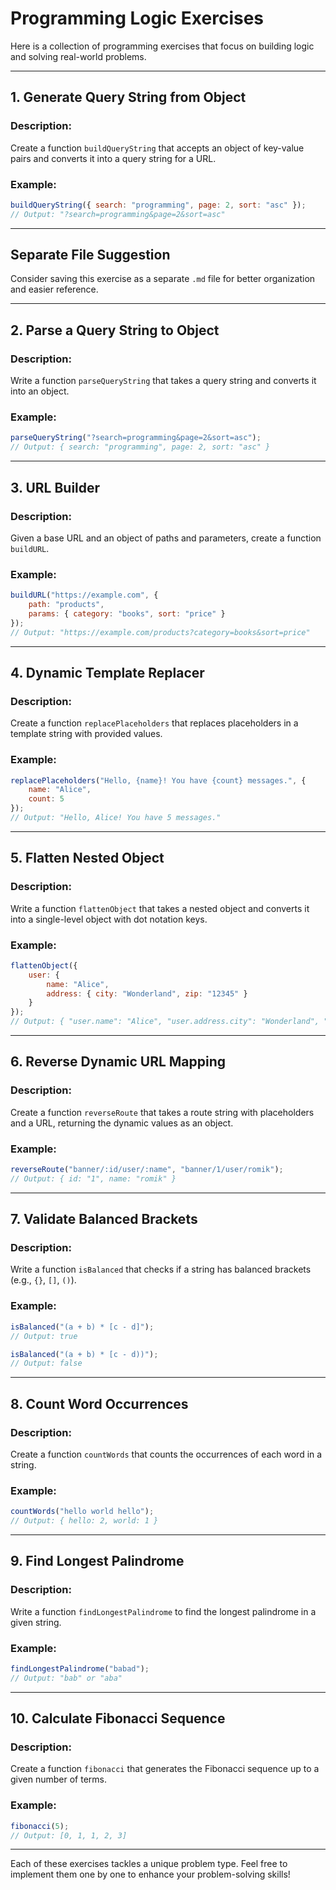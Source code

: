 # Programming Logic Exercises

Here is a collection of programming exercises that focus on building logic and solving real-world problems.

---

## 1. Generate Query String from Object

### Description:
Create a function `buildQueryString` that accepts an object of key-value pairs and converts it into a query string for a URL.

### Example:
```javascript
buildQueryString({ search: "programming", page: 2, sort: "asc" });
// Output: "?search=programming&page=2&sort=asc"
```

---

## Separate File Suggestion
Consider saving this exercise as a separate `.md` file for better organization and easier reference.

---

## 2. Parse a Query String to Object

### Description:
Write a function `parseQueryString` that takes a query string and converts it into an object.

### Example:
```javascript
parseQueryString("?search=programming&page=2&sort=asc");
// Output: { search: "programming", page: 2, sort: "asc" }
```

---

## 3. URL Builder

### Description:
Given a base URL and an object of paths and parameters, create a function `buildURL`.

### Example:
```javascript
buildURL("https://example.com", {
    path: "products",
    params: { category: "books", sort: "price" }
});
// Output: "https://example.com/products?category=books&sort=price"
```

---

## 4. Dynamic Template Replacer

### Description:
Create a function `replacePlaceholders` that replaces placeholders in a template string with provided values.

### Example:
```javascript
replacePlaceholders("Hello, {name}! You have {count} messages.", {
    name: "Alice",
    count: 5
});
// Output: "Hello, Alice! You have 5 messages."
```

---

## 5. Flatten Nested Object

### Description:
Write a function `flattenObject` that takes a nested object and converts it into a single-level object with dot notation keys.

### Example:
```javascript
flattenObject({
    user: {
        name: "Alice",
        address: { city: "Wonderland", zip: "12345" }
    }
});
// Output: { "user.name": "Alice", "user.address.city": "Wonderland", "user.address.zip": "12345" }
```

---

## 6. Reverse Dynamic URL Mapping

### Description:
Create a function `reverseRoute` that takes a route string with placeholders and a URL, returning the dynamic values as an object.

### Example:
```javascript
reverseRoute("banner/:id/user/:name", "banner/1/user/romik");
// Output: { id: "1", name: "romik" }
```

---

## 7. Validate Balanced Brackets

### Description:
Write a function `isBalanced` that checks if a string has balanced brackets (e.g., `{}`, `[]`, `()`).

### Example:
```javascript
isBalanced("(a + b) * [c - d]");
// Output: true

isBalanced("(a + b) * [c - d))");
// Output: false
```

---

## 8. Count Word Occurrences

### Description:
Create a function `countWords` that counts the occurrences of each word in a string.

### Example:
```javascript
countWords("hello world hello");
// Output: { hello: 2, world: 1 }
```

---

## 9. Find Longest Palindrome

### Description:
Write a function `findLongestPalindrome` to find the longest palindrome in a given string.

### Example:
```javascript
findLongestPalindrome("babad");
// Output: "bab" or "aba"
```

---

## 10. Calculate Fibonacci Sequence

### Description:
Create a function `fibonacci` that generates the Fibonacci sequence up to a given number of terms.

### Example:
```javascript
fibonacci(5);
// Output: [0, 1, 1, 2, 3]
```

---

Each of these exercises tackles a unique problem type. Feel free to implement them one by one to enhance your problem-solving skills!

